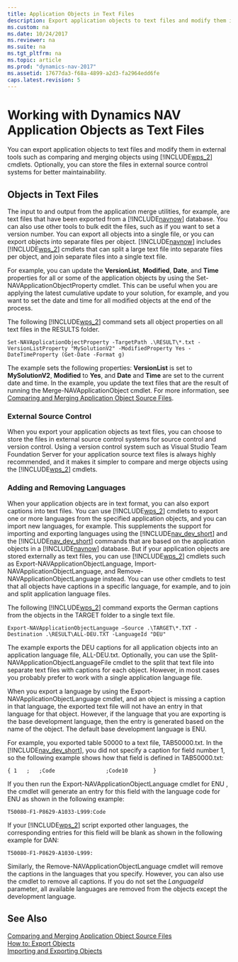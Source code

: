 ```yaml
---
title: Application Objects in Text Files
description: Export application objects to text files and modify them in external tools such as comparing and merging objects using Windows PowerShell cmdlets.
ms.custom: na
ms.date: 10/24/2017
ms.reviewer: na
ms.suite: na
ms.tgt_pltfrm: na
ms.topic: article
ms.prod: "dynamics-nav-2017"
ms.assetid: 17677da3-f68a-4899-a2d3-fa2964edd6fe
caps.latest.revision: 5
---
```

# Working with Dynamics NAV Application Objects as Text Files
You can export application objects to text files and modify them in external tools such as comparing and merging objects using [!INCLUDE[wps_2](includes/wps_2_md.md)] cmdlets. Optionally, you can store the files in external source control systems for better maintainability.  

## Objects in Text Files  
 The input to and output from the application merge utilities, for example, are text files that have been exported from a [!INCLUDE[navnow](includes/navnow_md.md)] database. You can also use other tools to bulk edit the files, such as if you want to set a version number. You can export all objects into a single file, or you can export objects into separate files per object. [!INCLUDE[navnow](includes/navnow_md.md)] includes [!INCLUDE[wps_2](includes/wps_2_md.md)] cmdlets that can split a large text file into separate files per object, and join separate files into a single text file.  

 For example, you can update the **VersionList**, **Modified**, **Date**, and **Time** properties for all or some of the application objects by using the Set-NAVApplicationObjectProperty cmdlet. This can be useful when you are applying the latest cumulative update to your solution, for example, and you want to set the date and time for all modified objects at the end of the process.  

 The following [!INCLUDE[wps_2](includes/wps_2_md.md)] command sets all object properties on all text files in the RESULTS folder.  

```  
Set-NAVApplicationObjectProperty -TargetPath .\RESULT\*.txt -VersionListProperty "MySolutionV2" -ModifiedProperty Yes -DateTimeProperty (Get-Date -Format g)  
```  

 The example sets the following properties: **VersionList** is set to **MySolutionV2**, **Modified** to **Yes**, and **Date** and **Time** are set to the current date and time. In the example, you update the text files that are the result of running the Merge-NAVApplicationObject cmdlet. For more information, see [Comparing and Merging Application Object Source Files](Comparing-and-Merging-Application-Object-Source-Files.md).  

### External Source Control  
 When you export your application objects as text files, you can choose to store the files in external source control systems for source control and version control. Using a version control system such as Visual Studio Team Foundation Server for your application source text files is always highly recommended, and it makes it simpler to compare and merge objects using the [!INCLUDE[wps_2](includes/wps_2_md.md)] cmdlets.  

### Adding and Removing Languages  
 When your application objects are in text format, you can also export captions into text files. You can use [!INCLUDE[wps_2](includes/wps_2_md.md)] cmdlets to export one or more languages from the specified application objects, and you can import new languages, for example. This supplements the support for importing and exporting languages using the [!INCLUDE[nav_dev_short](includes/nav_dev_short_md.md)] and the [!INCLUDE[nav_dev_short](includes/nav_dev_short_md.md)] commands that are based on the application objects in a [!INCLUDE[navnow](includes/navnow_md.md)] database. But if your application objects are stored externally as text files, you can use [!INCLUDE[wps_2](includes/wps_2_md.md)] cmdlets such as Export-NAVApplicationObjectLanguage, Import-NAVApplicationObjectLanguage, and Remove-NAVApplicationObjectLanguage instead. You can use other cmdlets to test that all objects have captions in a specific language, for example, and to join and split application language files.  

 The following [!INCLUDE[wps_2](includes/wps_2_md.md)] command exports the German captions from the objects in the TARGET folder to a single text file.  

```  
Export-NAVApplicationObjectLanguage –Source .\TARGET\*.TXT -Destination .\RESULT\ALL-DEU.TXT -LanguageId "DEU"  
```  

 The example exports the DEU captions for all application objects into an application language file, ALL-DEU.txt. Optionally, you can use the Split-NAVApplicationObjectLanguageFile cmdlet to the split that text file into separate text files with captions for each object. However, in most cases you probably prefer to work with a single application language file.  

 When you export a language by using the Export-NAVApplicationObjectLanguage cmdlet, and an object is missing a caption in that language, the exported text file will not have an entry in that language for that object. However, if the language that you are exporting is the base development language, then the entry is generated based on the name of the object. The default base development language is ENU.  

 For example, you exported table 50000 to a text file, TAB50000.txt. In the [!INCLUDE[nav_dev_short](includes/nav_dev_short_md.md)], you did not specify a caption for field number 1, so the following example shows how that field is defined in TAB50000.txt:  

```  
{ 1   ;   ;Code                ;Code10        }  
```  

 If you then run the Export-NAVApplicationObjectLanguage cmdlet for ENU , the cmdlet will generate an entry for this field with the language code for ENU as shown in the following example:  

```  
T50080-F1-P8629-A1033-L999:Code  
```  

 If your [!INCLUDE[wps_2](includes/wps_2_md.md)] script exported other languages, the corresponding entries for this field will be blank as shown in the following example for DAN:  

```  
T50080-F1-P8629-A1030-L999:   
```  

 Similarly, the Remove-NAVApplicationObjectLanguage cmdlet will remove the captions in the languages that you specify. However, you can also use the cmdlet to remove all captions. If you do not set the *LanguageId* parameter, all available languages are removed from the objects except the development language.  

## See Also  
 [Comparing and Merging Application Object Source Files](Comparing-and-Merging-Application-Object-Source-Files.md)   
 [How to: Export Objects](How-to--Export-Objects.md)   
 [Importing and Exporting Objects](Importing-and-Exporting-Objects.md)

